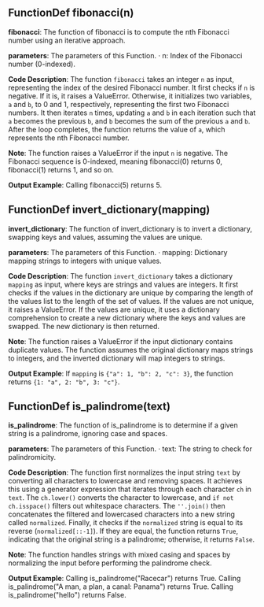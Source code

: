 ## FunctionDef fibonacci(n)
**fibonacci**: The function of fibonacci is to compute the nth Fibonacci number using an iterative approach.

**parameters**: The parameters of this Function.
· n: Index of the Fibonacci number (0-indexed).

**Code Description**: 
The function `fibonacci` takes an integer `n` as input, representing the index of the desired Fibonacci number. It first checks if `n` is negative. If it is, it raises a ValueError. Otherwise, it initializes two variables, `a` and `b`, to 0 and 1, respectively, representing the first two Fibonacci numbers. It then iterates `n` times, updating `a` and `b` in each iteration such that `a` becomes the previous `b`, and `b` becomes the sum of the previous `a` and `b`. After the loop completes, the function returns the value of `a`, which represents the nth Fibonacci number.

**Note**: 
The function raises a ValueError if the input `n` is negative. The Fibonacci sequence is 0-indexed, meaning fibonacci(0) returns 0, fibonacci(1) returns 1, and so on.

**Output Example**: Calling fibonacci(5) returns 5.

## FunctionDef invert_dictionary(mapping)
**invert_dictionary**: The function of invert_dictionary is to invert a dictionary, swapping keys and values, assuming the values are unique.

**parameters**: The parameters of this Function.
· mapping: Dictionary mapping strings to integers with unique values.

**Code Description**: 
The function `invert_dictionary` takes a dictionary `mapping` as input, where keys are strings and values are integers. It first checks if the values in the dictionary are unique by comparing the length of the values list to the length of the set of values. If the values are not unique, it raises a ValueError. If the values are unique, it uses a dictionary comprehension to create a new dictionary where the keys and values are swapped. The new dictionary is then returned.

**Note**: 
The function raises a ValueError if the input dictionary contains duplicate values. The function assumes the original dictionary maps strings to integers, and the inverted dictionary will map integers to strings.

**Output Example**: If `mapping` is `{"a": 1, "b": 2, "c": 3}`, the function returns `{1: "a", 2: "b", 3: "c"}`.

## FunctionDef is_palindrome(text)
**is_palindrome**: The function of is_palindrome is to determine if a given string is a palindrome, ignoring case and spaces.

**parameters**: The parameters of this Function.
· text: The string to check for palindromicity.

**Code Description**: 
The function first normalizes the input string `text` by converting all characters to lowercase and removing spaces. It achieves this using a generator expression that iterates through each character `ch` in `text`. The `ch.lower()` converts the character to lowercase, and `if not ch.isspace()` filters out whitespace characters. The `''.join()` then concatenates the filtered and lowercased characters into a new string called `normalized`. Finally, it checks if the `normalized` string is equal to its reverse (`normalized[::-1]`). If they are equal, the function returns `True`, indicating that the original string is a palindrome; otherwise, it returns `False`.

**Note**: The function handles strings with mixed casing and spaces by normalizing the input before performing the palindrome check.

**Output Example**: Calling is_palindrome("Racecar") returns True. Calling is_palindrome("A man, a plan, a canal: Panama") returns True. Calling is_palindrome("hello") returns False.

